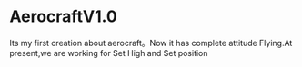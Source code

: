 # AerocraftV1.0
Its my first creation about aerocraft。Now it has complete attitude Flying.At present,we are working for Set High and Set position
